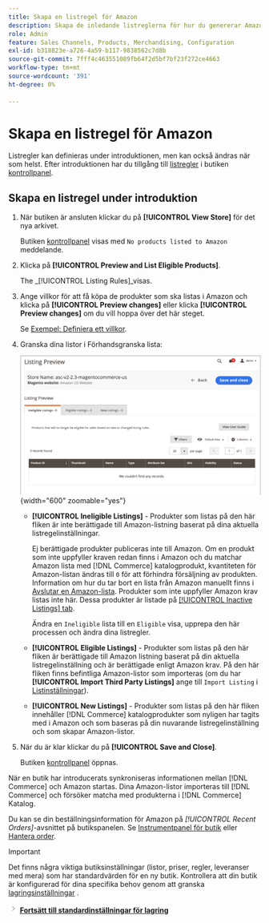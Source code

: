 ```yaml
---
title: Skapa en listregel för Amazon
description: Skapa de inledande listreglerna för hur du genererar Amazon-listor när du slutför processen för registrering av Amazon-försäljningskanal [!DNL Commerce] produkter.
role: Admin
feature: Sales Channels, Products, Merchandising, Configuration
exl-id: b318823e-a726-4a59-b117-9838562c7d8b
source-git-commit: 7fff4c463551089fb64f2d5bf7bf23f272ce4663
workflow-type: tm+mt
source-wordcount: '391'
ht-degree: 0%

---
```


# Skapa en listregel för Amazon

Listregler kan definieras under introduktionen, men kan också ändras när som helst. Efter introduktionen har du tillgång till [listregler](./listing-rules.md) i butiken [kontrollpanel](./amazon-store-dashboard.md).

## Skapa en listregel under introduktion

1. När butiken är ansluten klickar du på **[!UICONTROL View Store]** för det nya arkivet.

   Butiken [kontrollpanel](./amazon-store-dashboard.md) visas med `No products listed to Amazon` meddelande.

1. Klicka på **[!UICONTROL Preview and List Eligible Products]**.

   The _[!UICONTROL Listing Rules]_visas.

1. Ange villkor för att få köpa de produkter som ska listas i Amazon och klicka på **[!UICONTROL Preview changes]** eller klicka **[!UICONTROL Preview changes]** om du vill hoppa över det här steget.

   Se [Exempel: Definiera ett villkor](./ob-define-condition-example.md).

1. Granska dina listor i Förhandsgranska lista:

   ![Förhandsgranskning av lista](assets/amazon-ob-listing-preview.png){width="600" zoomable="yes"}

   - **[!UICONTROL Ineligible Listings]** - Produkter som listas på den här fliken är inte berättigade till Amazon-listning baserat på dina aktuella listregelinställningar.

     Ej berättigade produkter publiceras inte till Amazon. Om en produkt som inte uppfyller kraven redan finns i Amazon och du matchar Amazon lista med [!DNL Commerce] katalogprodukt, kvantiteten för Amazon-listan ändras till `0` för att förhindra försäljning av produkten. Information om hur du tar bort en lista från Amazon manuellt finns i [Avslutar en Amazon-lista](./end-listings-manually.md). Produkter som inte uppfyller Amazon krav listas inte här. Dessa produkter är listade på [[!UICONTROL Inactive Listings] tab](./inactive-listings.md).

     Ändra en `Ineligible` lista till en `Eligible` visa, upprepa den här processen och ändra dina listregler.

   - **[!UICONTROL Eligible Listings]** - Produkter som listas på den här fliken är berättigade till Amazon listning baserat på din aktuella listregelinställning och är berättigade enligt Amazon krav. På den här fliken finns befintliga Amazon-listor som importeras (om du har **[!UICONTROL Import Third Party Listings]** ange till `Import Listing` i [Listinställningar](./listing-settings.md)).

   - **[!UICONTROL New Listings]** - Produkter som listas på den här fliken innehåller [!DNL Commerce] katalogprodukter som nyligen har tagits med i Amazon och som baseras på din nuvarande listregelinställning och som skapar Amazon-listor.

1. När du är klar klickar du på **[!UICONTROL Save and Close]**.

   Butiken [kontrollpanel](./amazon-store-dashboard.md) öppnas.

När en butik har introducerats synkroniseras informationen mellan [!DNL Commerce] och Amazon startas. Dina Amazon-listor importeras till [!DNL Commerce] och försöker matcha med produkterna i [!DNL Commerce] Katalog.

Du kan se din beställningsinformation för Amazon på _[!UICONTROL Recent Orders]_-avsnittet på butikspanelen. Se [Instrumentpanel för butik](./amazon-store-dashboard.md) eller [Hantera order](./managing-orders.md).

>[!IMPORTANT]
>
>Det finns några viktiga butiksinställningar (listor, priser, regler, leveranser med mera) som har standardvärden för en ny butik. Kontrollera att din butik är konfigurerad för dina specifika behov genom att granska [lagringsinställningar](./default-store-settings.md) .

![Nästa ikon](assets/btn-next.png) [**Fortsätt till standardinställningar för lagring**](./default-store-settings.md)
